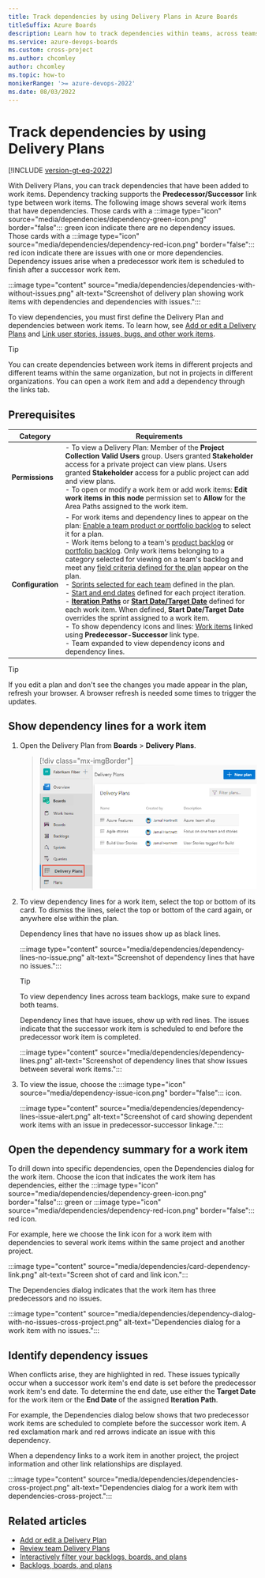 ```yaml
---
title: Track dependencies by using Delivery Plans in Azure Boards 
titleSuffix: Azure Boards
description: Learn how to track dependencies within teams, across teams, and across projects by using Delivery Plans in Azure Boards.
ms.service: azure-devops-boards
ms.custom: cross-project  
ms.author: chcomley
author: chcomley
ms.topic: how-to
monikerRange: '>= azure-devops-2022'
ms.date: 08/03/2022
---
```



# Track dependencies by using Delivery Plans 

[!INCLUDE [version-gt-eq-2022](../../includes/version-gt-eq-2022.md)] 

With Delivery Plans, you can track dependencies that have been added to work items. Dependency tracking supports the **Predecessor/Successor** link type between work items. The following image shows several work items that have dependencies. Those cards with a :::image type="icon" source="media/dependencies/dependency-green-icon.png" border="false"::: green icon indicate there are no dependency issues. Those cards with a :::image type="icon" source="media/dependencies/dependency-red-icon.png" border="false"::: red icon indicate there are issues with one or more dependencies. Dependency issues arise when a predecessor work item is scheduled to finish after a successor work item. 

:::image type="content" source="media/dependencies/dependencies-with-without-issues.png" alt-text="Screenshot of delivery plan showing work items with dependencies and dependencies with issues.":::

To view dependencies, you must first define the Delivery Plan and dependencies between work items. To learn how, see [Add or edit a Delivery Plans](add-edit-delivery-plan.md) and [Link user stories, issues, bugs, and other work items](../backlogs/add-link.md#link-several-work-items). 

> [!TIP]  
> You can create dependencies between work items in different projects and different teams within the same organization, but not in projects in different organizations. You can open a work item and add a dependency through the links tab. 

## Prerequisites

| Category | Requirements |
|--------------|-------------|
| **Permissions** | - To view a Delivery Plan: Member of the **Project Collection Valid Users** group. Users granted **Stakeholder** access for a private project can view plans. Users granted **Stakeholder** access for a public project can add and view plans.<br> - To open or modify a work item or add work items: **Edit work items in this node** permission set to **Allow** for the Area Paths assigned to the work item. |
| **Configuration** |- For work items and dependency lines to appear on the plan: [Enable a team product or portfolio backlog](../../organizations/settings/select-backlog-navigation-levels.md) to select it for a plan.<br> - Work items belong to a team's [product backlog](../backlogs/create-your-backlog.md) or [portfolio backlog](../backlogs/define-features-epics.md). Only work items belonging to a category selected for viewing on a team's backlog and meet any [field criteria defined for the plan](add-edit-delivery-plan.md#field-criteria) appear on the plan. <br> - [Sprints selected for each team](../../organizations/settings/set-iteration-paths-sprints.md#select-team-sprints-and-set-the-default-iteration-path) defined in the plan.<br> - [Start and end dates](../../organizations/settings/set-iteration-paths-sprints.md#add-iterations-and-set-iteration-dates) defined for each project iteration.<br> - [**Iteration Paths**](../sprints/assign-work-sprint.md) or [**Start Date/Target Date**](../queries/query-by-date-or-current-iteration.md#date-and-iteration-path-fields) defined for each work item. When defined, **Start Date/Target Date** overrides the sprint assigned to a work item.<br> - To show dependency icons and lines:  [Work items](../backlogs/add-link.md) linked using **Predecessor-Successor** link type.<br> - Team expanded to view dependency icons and dependency lines. |

> [!TIP]  
> If you edit a plan and don't see the changes you made appear in the plan, refresh your browser. A browser refresh is needed some times to trigger the updates.  

## Show dependency lines for a work item 

1. Open the Delivery Plan from **Boards** > **Delivery Plans**. 

	> [!div class="mx-imgBorder"]  
	> ![Screenshot to Open Boards, Delivery Plans.](media/plans/open-plans.png) 

1. To view dependency lines for a work item, select the top or bottom of its card. To dismiss the lines, select the top or bottom of the card again, or anywhere else within the plan. 

	Dependency lines that have no issues show up as black lines. 

	:::image type="content" source="media/dependencies/dependency-lines-no-issue.png" alt-text="Screenshot of dependency lines that have no issues.":::

	> [!TIP]    
	> To view dependency lines across team backlogs, make sure to expand both teams.  

	Dependency lines that have issues, show up with red lines. The issues indicate that the successor work item is scheduled to end before the predecessor work item is completed.  

	:::image type="content" source="media/dependencies/dependency-lines.png" alt-text="Screenshot of dependency lines that show issues between several work items.":::

1. To view the issue, choose the :::image type="icon" source="media/dependency-issue-icon.png" border="false"::: icon. 

	:::image type="content" source="media/dependencies/dependency-lines-issue-alert.png" alt-text="Screenshot of card showing dependent work items with an issue in predecessor-successor linkage.":::

## Open the dependency summary for a work item 

To drill down into specific dependencies, open the Dependencies dialog for the work item. Choose the icon that indicates the work item has dependencies, either the :::image type="icon" source="media/dependencies/dependency-green-icon.png" border="false"::: green or :::image type="icon" source="media/dependencies/dependency-red-icon.png" border="false"::: red icon.  

For example, here we choose the link icon for a work item with dependencies to several work items within the same project and another project.   

:::image type="content" source="media/dependencies/card-dependency-link.png" alt-text="Screen shot of card and link icon.":::

The Dependencies dialog indicates that the work item has three predecessors and no issues.

:::image type="content" source="media/dependencies/dependency-dialog-with-no-issues-cross-project.png" alt-text="Dependencies dialog for a work item with no issues.":::

## Identify dependency issues 

When conflicts arise, they are highlighted in red. These issues typically occur when a successor work item's end date is set before the predecessor work item's end date. To determine the end date, use either the **Target Date** for the work item or the **End Date** of the assigned **Iteration Path**.

For example, the Dependencies dialog below shows that two predecessor work items are scheduled to complete before the successor work item. A red exclamation mark and red arrows indicate an issue with this dependency.

When a dependency links to a work item in another project, the project information and other link relationships are displayed.

:::image type="content" source="media/dependencies/dependencies-cross-project.png" alt-text="Dependencies dialog for a work item with dependencies-cross-project.":::

## Related articles  

- [Add or edit a Delivery Plan](add-edit-delivery-plan.md)
- [Review team Delivery Plans](review-team-plans.md)
- [Interactively filter your backlogs, boards, and plans](../backlogs/filter-backlogs-boards-plans.md)
- [Backlogs, boards, and plans](../backlogs/backlogs-boards-plans.md)  
 
 